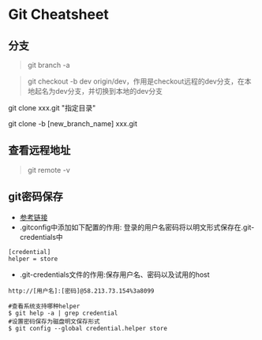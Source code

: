 # Git Cheatsheet

## 分支
> git branch -a

> git checkout -b dev origin/dev，作用是checkout远程的dev分支，在本地起名为dev分支，并切换到本地的dev分支

git clone xxx.git "指定目录"

git clone -b [new_branch_name]  xxx.git

## 查看远程地址
> git remote -v

## git密码保存
- [参考链接](https://git-scm.com/docs/git-credential-store)
- .gitconfig中添加如下配置的作用: 登录的用户名密码将以明文形式保存在.git-credentials中
```
[credential]
helper = store
```

- .git-credentials文件的作用:保存用户名、密码以及试用的host
```
http://[用户名]:[密码]@58.213.73.154%3a8099
```

```
#查看系统支持哪种helper
$ git help -a | grep credential
#设置密码保存为磁盘明文保存形式
$ git config --global credential.helper store
```